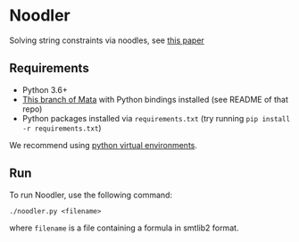 # Noodler

Solving string constraints via noodles, see [this paper](https://arxiv.org/abs/2212.02317)

## Requirements

 * Python 3.6+
 * [This branch of Mata](https://github.com/VeriFIT/mata/tree/python_noodler_final) with Python bindings installed (see README of that repo)
 * Python packages installed via `requirements.txt` (try running `pip install -r requirements.txt`)

 We recommend using [python virtual environments](https://docs.python.org/3/tutorial/venv.html).

## Run

To run Noodler, use the following command:

```
./noodler.py <filename>
```
where `filename` is a file containing a formula in smtlib2 format.

